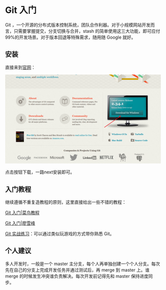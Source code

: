 # Git 入门

Git ，一个开源的分布式版本控制系统，团队合作利器。对于小规模网站开发而言，只需要掌握提交，分支切换与合并，stash 的简单使用这三大功能，即可应付99%的开发场景。对于版本回退等特殊需求，随用随 Google 就好。

## 安装

直接来到[官网](https://git-scm.com/)：

![](https://raw.githubusercontent.com/zhtjtcz/MyImg/master/img/202201172043099.png)

点击按钮下载，一路next安装即可。

## 入门教程

继续遵循不重复造教程的原则，这里直接给出一些不错的教程：

[Git 入门|菜鸟教程](https://www.runoob.com/git/git-tutorial.html)

[Git 入门|廖雪峰](https://www.bookstack.cn/read/liaoxuefeng-git-2020/bea9104a1d1bccc3.md)

[Git 实战练习](https://learngitbranching.js.org/?locale=zh_CN)：可以通过类似玩游戏的方式带你熟悉 Git。

## 个人建议

多人开发时，一般是一个 master 主分支，每个人再单独创建一个个人分支。每次先在自己的分支上完成开发任务并通过测试后，再 merge 到 master 上。谁 merge 的时候发生冲突谁负责解决。每次开发前记得先和 master 保持进度同步。

<link rel="stylesheet" href="https://cdn.jsdelivr.net/npm/gitalk@1/dist/gitalk.css">
<script src="https://cdn.jsdelivr.net/npm/gitalk@1/dist/gitalk.min.js"></script>
<div id="gitalk-container"></div>
<script>
var gitalk = new Gitalk({
  "clientID": "0cfd2f1628066d69c6e3",
  "clientSecret": "303031b18a4deabc1164de81f2d78273c18f8415",
  "repo": "Djangobook",
  "owner": "zhtjtcz",
  "admin": ["zhtjtcz"],
  "id": location.pathname,
  "distractionFreeMode": false  
});
gitalk.render("gitalk-container");
</script>
